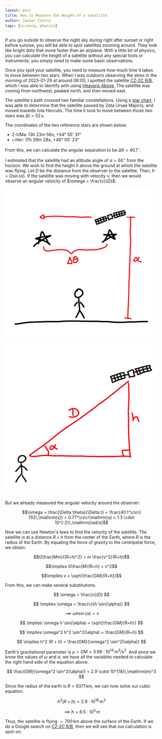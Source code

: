 ```yaml
---
layout: post
title: How to Measure the Height of a Satellite
author: Javier Castro
tags: [science, physics]
---
```


If you go outside to observe the night sky during right after sunset or right
before sunrise, you will
be able to spot satellites zooming around.
They look like bright dots that move faster than an
airplane. With a little bit of physics, you can calculate the height of a
satellite without any special tools or instruments;
you simply need to make some basic observations.

Once you spot your satellite, you need to measure how much time it takes to move
between two stars. When I was outdoors observing the skies in the morning of 2023-01-29 at around 06:00,
I spotted the satellite
[<span style="white-space: nowrap">CZ-2C R/B</span>](https://www.heavens-above.com/orbit.aspx?satid=36089),
which I was able to identify with using
[Heavens Above](https://heavens-above.com). The satellite was coming from
northwest, peaked north, and then moved east.

The satellite's path crossed two familiar constellations.
Using a [star chart](https://www.planetarium.sfasu.edu/SFAStarCharts/SFAStarChartsPro.pdf),
I was able to determine that the satellite passed by Zeta
Ursae Majoris, and moved towards Iota Herculis. The time it took to move between those
two stars was $\Delta t = 52\,\mathrm{s}$.


The coordinates of the two reference stars are shown below.
* ζ-UMa: 13h 23m 56s; +54° 55' 31"
* ι-Her: 17h 39m 28s; +46° 00' 23"


From this, we can calculate the angular separation to be
$\Delta\theta = 40.1^\circ$.


I estimated that the satellite had an altitude
angle of $\alpha = 60^\circ$ from the
horizon. We
wish to find the height $h$ above the ground at which the satellite was flying.
Let $D$ be the distance from the observer to the satellite. Then,
$h = D \sin(\alpha)$.
If the satellite was moving with velocity $v$, then we would observe an angular
velocity of $\omega = \frac{v}{D}$.

<img src="/assets/images/satellite-height-angles.svg" alt="Satellite Height - Angles" class="centered-img">

<img src="/assets/images/satellite-height-triangle.svg" alt="Satellite Height - Triangle" class="centered-img">

But we already measured the angular velocity around the observer:

$$\omega = \frac{\Delta \theta}{\Delta t} = \frac{40.1^\circ}{52\,\mathrm{s}} = 0.77^\circ/\mathrm{s} = 1.3 \cdot 10^{-2}\,\mathrm{rad/s}$$


Now we can use Newton's laws to find the velocity of the satellite. The
satellite is at a distance $R+h$ from the center of the Earth, where $R$ is the
radius of the Earth. By equating the force of gravity to the centripetal force,
we obtain:

$$G\frac{Mm}{(R+h)^2} = m \frac{v^2}{R+h}$$

$$\implies G\frac{M}{R+h} = v^2$$

$$\implies v = \sqrt{\frac{GM}{R+h}}$$


From this, we can make several substitutions.

$$ \omega = \frac{v}{D} $$

$$ \implies \omega = \frac{v}{h \sin(\alpha)} $$

$$ \implies \omega h \sin(\alpha) = v $$

$$ \implies \omega h \sin(\alpha) = \sqrt{\frac{GM}{R+h}} $$

$$ \implies \omega^2 h^2 \sin^2(\alpha) = \frac{GM}{R+h} $$

$$ \implies h^2 (R + h) = \frac{GM}{\omega^2 \sin^2(\alpha)} $$


Earth's gravitational parameter is $\mu = GM = 3.99 \cdot 10^{14}\,\mathrm{m}^3/\mathrm{s}^2$.
And since we know the values of $\omega$ and $\alpha$,
we have
all the variables needed to calculate the right hand side of the equation
above.

$$ \frac{GM}{\omega^2 \sin^2(\alpha)} = 2.9 \cdot 10^{18}\,\mathrm{m}^3 $$

Since the radius of the earth is
$R = 6371\,\mathrm{km}$, we can now solve our cubic equation.

$$ h^2 (R + h) = 2.9 \cdot 10^{18}\,\mathrm{m}^3 $$

$$ \implies h = 6.5 \cdot 10^5\,\mathrm{m} $$


Thus, the satellite is flying $\sim 700\,\mathrm{km}$ above the surface of the Earth. If we do a
Google search on [<span style="white-space: nowrap">CZ-2C R/B</span>](https://www.heavens-above.com/orbit.aspx?satid=36089),
then we will see that our calculation is spot-on.

